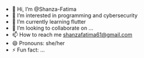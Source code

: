 - 👋 Hi, I’m @Shanza-Fatima
- 👀 I’m interested in programming and cybersecurity
- 🌱 I’m currently learning flutter
- 💞️ I’m looking to collaborate on ...
- 📫 How to reach me shanzafatima61@gmail.com
- 😄 Pronouns: she/her
- ⚡ Fun fact: ...

<!---
Shanza-Fatima/Shanza-Fatima is a ✨ special ✨ repository because its `README.md` (this file) appears on your GitHub profile.
You can click the Preview link to take a look at your changes.
--->
